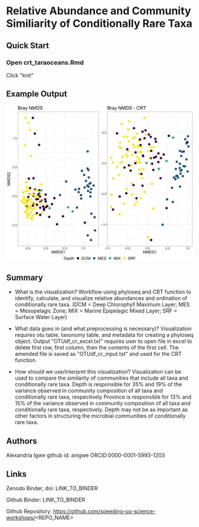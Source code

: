 Relative Abundance and Community Similiarity of Conditionally Rare Taxa
====

## Quick Start
### Open crt_taraoceans.Rmd
Click "knit"

## Example Output
![](bray_nmds_all_crt.png)

## Summary
- What is the visualization?
Workflow using phyloseq and CRT function to identify, calculate, and visualize relative abundances and ordination of conditionally rare taxa. (DCM = Deep Chlorophyll Maximum Layer; MES = Mesopelagic Zone; MIX = Marine Epipelagic Mixed Layer; SRF = Surface Water Layer) 

- What data goes in (and what preprocessing is necessary)?
Visualization requires otu table, taxonomy table, and metadata for creating a phyloseq object.
Output "OTUdf_cr_excel.txt" requires user to open file in excel to delete first row, first column, then the contents of the first cell. The amended file is saved as "OTUdf_cr_input.txt" and used for the CRT function.

- How should we use/interpret this visualization?
Visualization can be used to compare the similarity of communities that include all taxa and conditionally rare taxa.
Depth is responsible for 35% and 19% of the variance observed in community composition of all taxa and conditionally rare taxa, respectively
Province is responsible for 13% and 15% of the variance observed in community composition of all taxa and conditionally rare taxa, respectively.
Depth may not be as important as other factors in structuring the microbial communities of conditionally rare taxa.
 
## Authors
Alexandria Igwe
github id: anigwe
ORCID:0000-0001-5993-1203

## Links

Zenodo Binder, doi: LINK_TO_BINDER

Github Binder: LINK_TO_BINDER

Github Repository: https://github.com/speeding-up-science-workshops/<REPO_NAME>



